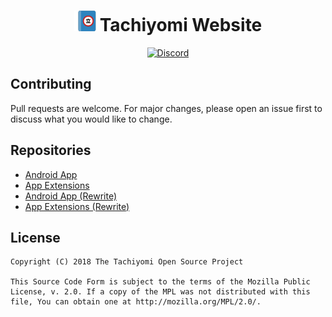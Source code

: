 <h1 align="center"><img src="./src/.vuepress/public/assets/media/tachiyomi.png">Tachiyomi Website</h1>
<p align="center">
  <a href="https://discord.gg/tachiyomi">
    <img src="https://img.shields.io/discord/349436576037732353.svg?label=Discord&labelColor=7289da&color=2c2f33&style=flat" alt="Discord">
  </a>
</p>

## Contributing

Pull requests are welcome. For major changes, please open an issue first to discuss what you would like to change.

## Repositories

* [Android App](https://github.com/inorichi/tachiyomi/)
* [App Extensions](https://github.com/inorichi/tachiyomi-extensions)
* [Android App (Rewrite)](https://github.com/tachiyomiorg/android-app)
* [App Extensions (Rewrite)](https://github.com/tachiyomiorg/extensions)

## License

    Copyright (C) 2018 The Tachiyomi Open Source Project

    This Source Code Form is subject to the terms of the Mozilla Public
    License, v. 2.0. If a copy of the MPL was not distributed with this
    file, You can obtain one at http://mozilla.org/MPL/2.0/.
